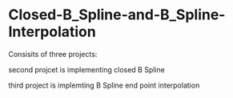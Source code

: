 # Closed-B_Spline-and-B_Spline-Interpolation

Consisits of three projects:

second projcet is implementing closed B Spline 

third project is implemting B Spline end point interpolation 

